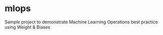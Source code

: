 # mlops
Sample project to demonstrate Machine Learning Operations best practice using Weight &amp; Biases
